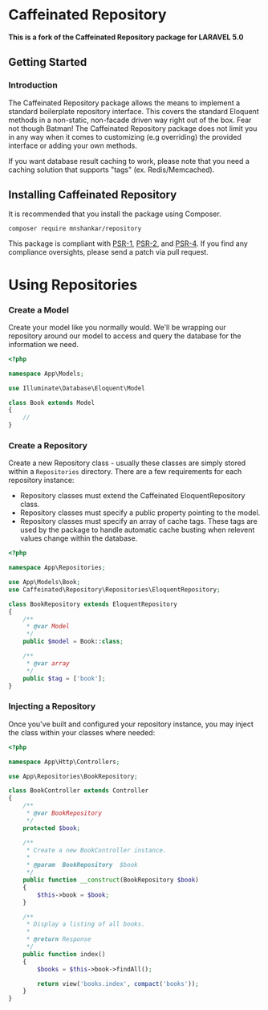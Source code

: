 # Caffeinated Repository
**This is a fork of the Caffeinated Repository package for LARAVEL 5.0**

## Getting Started

### Introduction
The Caffeinated Repository package allows the means to implement a standard boilerplate repository interface. This covers the standard Eloquent methods in a non-static, non-facade driven way right out of the box. Fear not though Batman! The Caffeinated Repository package does not limit you in any way when it comes to customizing (e.g overriding) the provided interface or adding your own methods.

If you want database result caching to work, please note that you need a caching solution that supports "tags" (ex. Redis/Memcached).

## Installing Caffeinated Repository
It is recommended that you install the package using Composer.

```
composer require mnshankar/repository
```

This package is compliant with [PSR-1](https://github.com/php-fig/fig-standards/blob/master/accepted/PSR-1-basic-coding-standard.md), [PSR-2](https://github.com/php-fig/fig-standards/blob/master/accepted/PSR-2-coding-style-guide.md), and [PSR-4](https://github.com/php-fig/fig-standards/blob/master/accepted/PSR-4-autoloader.md). If you find any compliance oversights, please send a patch via pull request.

# Using Repositories

### Create a Model
Create your model like you normally would. We'll be wrapping our repository around our model to access and query the database for the information we need.

```php
<?php

namespace App\Models;

use Illuminate\Database\Eloquent\Model

class Book extends Model
{
    //
}
```

### Create a Repository
Create a new Repository class - usually these classes are simply stored within a `Repositories` directory. There are a few requirements for each repository instance:

- Repository classes must extend the Caffeinated EloquentRepository class.
- Repository classes must specify a public property pointing to the model.
- Repository classes must specify an array of cache tags. These tags are used by the package to handle automatic cache busting when relevent values change within the database.

```php
<?php

namespace App\Repositories;

use App\Models\Book;
use Caffeinated\Repository\Repositories\EloquentRepository;

class BookRepository extends EloquentRepository
{
    /**
     * @var Model
     */
    public $model = Book::class;

    /**
     * @var array
     */
    public $tag = ['book'];
}
```

### Injecting a Repository
Once you've built and configured your repository instance, you may inject the class within your classes where needed:

```php
<?php

namespace App\Http\Controllers;

use App\Repositories\BookRepository;

class BookController extends Controller
{
    /**
     * @var BookRepository
     */
    protected $book;

    /**
     * Create a new BookController instance.
     *
     * @param  BookRepository  $book
     */
    public function __construct(BookRepository $book)
    {
        $this->book = $book;
    }

    /**
     * Display a listing of all books.
     *
     * @return Response
     */
    public function index()
    {
        $books = $this->book->findAll();

        return view('books.index', compact('books'));
    }
}
```
